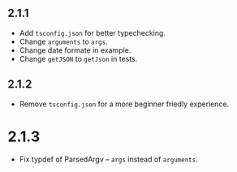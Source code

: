 ## 2.1.1

* Add `tsconfig.json` for better typechecking.
* Change `arguments` to `args`.
* Change date formate in example.
* Change `getJSON` to `getJson` in tests.

## 2.1.2

* Remove `tsconfig.json` for a more beginner friedly experience.

# 2.1.3

* Fix typdef of ParsedArgv – `args` instead of `arguments`.
